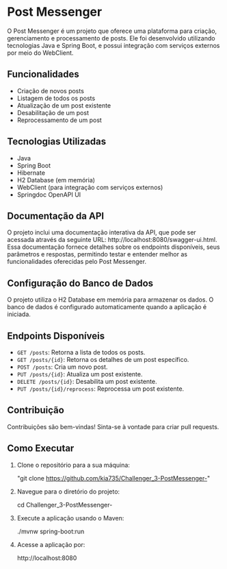 # Post Messenger

O Post Messenger é um projeto que oferece uma plataforma para criação, gerenciamento e processamento de posts.
Ele foi desenvolvido utilizando tecnologias Java e Spring Boot, e possui integração com serviços externos por meio do WebClient.

## Funcionalidades

- Criação de novos posts
- Listagem de todos os posts
- Atualização de um post existente
- Desabilitação de um post
- Reprocessamento de um post

## Tecnologias Utilizadas

- Java
- Spring Boot
- Hibernate
- H2 Database (em memória)
- WebClient (para integração com serviços externos)
- Springdoc OpenAPI UI

## Documentação da API

O projeto inclui uma documentação interativa da API, que pode ser acessada através da seguinte URL: http://localhost:8080/swagger-ui.html.
Essa documentação fornece detalhes sobre os endpoints disponíveis, seus parâmetros e respostas, permitindo testar e entender melhor as funcionalidades oferecidas pelo Post Messenger.

## Configuração do Banco de Dados

O projeto utiliza o H2 Database em memória para armazenar os dados. O banco de dados é configurado automaticamente quando a aplicação é iniciada.

## Endpoints Disponíveis

- `GET /posts`: Retorna a lista de todos os posts.
- `GET /posts/{id}`: Retorna os detalhes de um post específico.
- `POST /posts`: Cria um novo post.
- `PUT /posts/{id}`: Atualiza um post existente.
- `DELETE /posts/{id}`: Desabilita um post existente.
- `PUT /posts/{id}/reprocess`: Reprocessa um post existente.

## Contribuição

Contribuições são bem-vindas! Sinta-se à vontade para criar pull requests.

## Como Executar

1. Clone o repositório para a sua máquina:
   
   "git clone https://github.com/kia735/Challenger_3-PostMessenger-"
   
2. Navegue para o diretório do projeto:

    cd Challenger_3-PostMessenger-

3. Execute a aplicação usando o Maven:

    ./mvnw spring-boot:run


4. Acesse a aplicação por:

    http://localhost:8080

   


